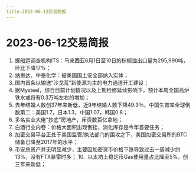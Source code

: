 ```yaml
---
title:2023-06-12交易简报
---
```

# 2023-06-12交易简报
1. 据船运调查机构ITS：马来西亚6月1日至10日的棕榈油出口量为295,990吨，环比下降17%；
2. 纳思达、中泰化学：被美国国土安全部纳入实体；
3. 国内首条以输送“沙戈荒”新能源为主的电力通道开工建设；
4. 据Mysteel，综合目前计划情况以及上期检修延续影响下，预计本周全国高炉铁水或将有0.3万吨左右的增加；
5. 去年结婚人数创37年来新低，近9年结婚人数下降49.3％，中国生育率全球倒数第二：美国1.7，日本1.3，中国1.07，韩国0.8；
6. 多名实业大佬“抄底”房地产，斥资数百亿拿地；
7. 白酒行业内卷：价格大面积出现倒挂，消化库存是今年首要任务；
8. 加密交易平台正处于美国监管/执法部门的围攻之下，美国加密交易所的BTC储备已降至2017年的水平；
9. 币安总资产并无明显减少，主要因加密货币价格下跌导致过去一周减少约13%，没有FTX暴雷时多；
10.  以太坊上稳定币Gas使用量占比降至5%，创三年来新低；